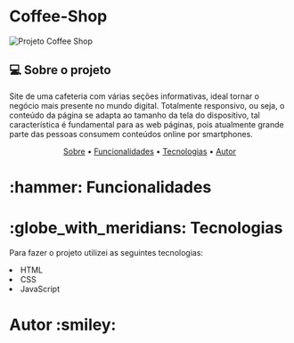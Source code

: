 # Coffee-Shop

![Projeto Coffee Shop ](https://user-images.githubusercontent.com/94020264/180662474-38858433-a68c-410c-b0e9-dc323324d6a0.png)

## :computer: Sobre o projeto
<p id='sobre'> Site de uma cafeteria com várias seções informativas, ideal tornar o negócio mais presente no mundo digital. Totalmente responsivo, ou seja, o conteúdo da página se adapta ao tamanho da tela do dispositivo, tal característica é fundamental para as web páginas, pois atualmente grande parte das pessoas consumem conteúdos online por smartphones.</p>

<p align="center">
 <a href="#sobre">Sobre</a> •
 <a href="#functions">Funcionalidades</a> • 
 <a href="#tecnologias">Tecnologias</a> •  
 <a href="#autor">Autor</a> 
</p>

<h1 id="functions"> :hammer: Funcionalidades</h1>



<h1 id="tecnologias"> :globe_with_meridians: Tecnologias</h1>
<p> Para fazer o projeto utilizei as seguintes tecnologias: </p>
<li>HTML</li>
<li>CSS</li>
<li>JavaScript</li>

<h1 id='autor'> Autor  :smiley: </h1>

